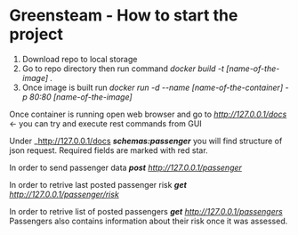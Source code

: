 # Greensteam - How to start the project
1. Download repo to local storage
2. Go to repo directory then run command _docker build -t [name-of-the-image] ._
3. Once image is built run _docker run -d --name [name-of-the-container] -p 80:80 [name-of-the-image]_

Once container is running open web browser and go to _http://127.0.0.1/docs_ <- you can try and execute rest commands from GUI

Under _http://127.0.0.1/docs _**schemas:passenger**_ you will find structure of json request. Required fields are marked with red star.

In order to send passenger data _**post** http://127.0.0.1/passenger_

In order to retrive last posted passenger risk _**get** http://127.0.0.1/passenger/risk_

In order to retrive list of posted passengers _**get** http://127.0.0.1/passengers_ Passengers also contains information about their risk once it was assessed. 
